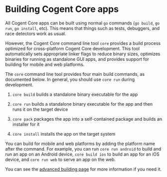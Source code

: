 # Building Cogent Core apps

All Cogent Core apps can be built using normal `go` commands (`go build`, `go run`, `go install`, etc). This means that things such as tests, debuggers, and race detectors work as usual.

However, the Cogent Core command line tool `core` provides a build process optimized for cross-platform Cogent Core development. This tool automatically sets appropriate linker flags to reduce binary sizes, optimizes binaries for running as standalone GUI apps, and provides support for building for mobile and web platforms.

The `core` command line tool provides four main build commands, as documented below. In general, you should use `core run` during development.

1. `core build` builds a standalone binary executable for the app

2. `core run` builds a standalone binary executable for the app and then runs it on the target device

3. `core pack` packages the app into a self-contained package and builds an installer for it

4. `core install` installs the app on the target system

You can build for mobile and web platforms by adding the platform name after the command. For example, you can run `core run android` to build and run an app on an Android device, `core build ios` to build an app for an iOS device, and `core run web` to serve an app on the web.

You can see the [advanced building page](../advanced/building) for more information if you need it.
